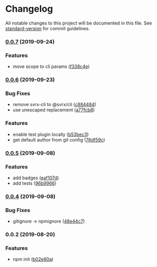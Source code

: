 # Changelog

All notable changes to this project will be documented in this file. See [standard-version](https://github.com/conventional-changelog/standard-version) for commit guidelines.

### [0.0.7](https://github.com/svrxjs/svrx-create-plugin/compare/v0.0.6...v0.0.7) (2019-09-24)


### Features

* move scope to cli params ([f338c4e](https://github.com/svrxjs/svrx-create-plugin/commit/f338c4e))

### [0.0.6](https://github.com/svrxjs/svrx-create-plugin/compare/v0.0.5...v0.0.6) (2019-09-23)


### Bug Fixes

* remove svrx-cli to @svrx/cli ([c884484](https://github.com/svrxjs/svrx-create-plugin/commit/c884484))
* use unescaped replacement ([a77fcb8](https://github.com/svrxjs/svrx-create-plugin/commit/a77fcb8))


### Features

* enable test plugin locally ([b53bec3](https://github.com/svrxjs/svrx-create-plugin/commit/b53bec3))
* get default author from git config ([76df59c](https://github.com/svrxjs/svrx-create-plugin/commit/76df59c))

### [0.0.5](https://github.com/svrxjs/svrx-create-plugin/compare/v0.0.4...v0.0.5) (2019-09-08)


### Features

* add badges ([eaf107d](https://github.com/svrxjs/svrx-create-plugin/commit/eaf107d))
* add tests ([96b9966](https://github.com/svrxjs/svrx-create-plugin/commit/96b9966))

### [0.0.4](https://github.com/svrxjs/svrx-create-plugin/compare/v0.0.3...v0.0.4) (2019-09-08)


### Bug Fixes

* gitignore -> npmignore ([48e44c7](https://github.com/svrxjs/svrx-create-plugin/commit/48e44c7))

### 0.0.2 (2019-08-20)


### Features

* npm init ([b02e80a](https://github.com/x-orpheus/svrx-create-plugin/commit/b02e80a))
